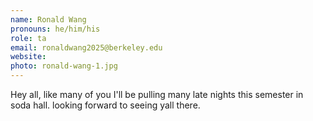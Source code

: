 ```yaml
---
name: Ronald Wang
pronouns: he/him/his
role: ta
email: ronaldwang2025@berkeley.edu
website: 
photo: ronald-wang-1.jpg
---
```


Hey all, like many of you I'll be pulling many late nights this semester in soda hall. looking forward to seeing yall there.